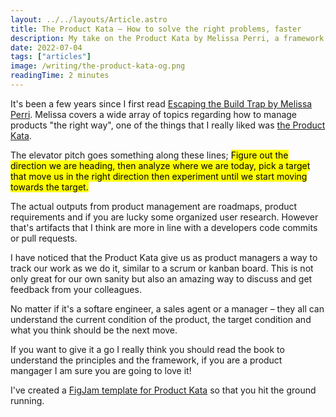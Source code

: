 ```yaml
---
layout: ../../layouts/Article.astro
title: The Product Kata – How to solve the right problems, faster
description: My take on the Product Kata by Melissa Perri, a framework to helps us take small steps to learn about our customer's needs, and start solving their problems faster.
date: 2022-07-04
tags: ["articles"]
image: /writing/the-product-kata-og.png
readingTime: 2 minutes
---
```


It's been a few years since I first read <a href="https://melissaperri.com/book?ref=edvinlinden.se" target="_blank" rel="noopener noreferrer" title="Escaping the Build Trap by Melissa Perri">Escaping the Build Trap by Melissa Perri</a>. Melissa covers a wide array of topics regarding how to manage products "the right way", one of the things that I really liked was <a href="https://melissaperri.com/blog/2015/07/22/the-product-kata?ref=edvinlinden.se" target="_blank" rel="noopener noreferrer" title="The Product Kata by Melissa Perri">the Product Kata</a>.

The elevator pitch goes something along these lines; <mark>Figure out the direction we are heading, then analyze where we are today, pick a target that move us in the right direction then experiment until we start moving towards the target.</mark>

The actual outputs from product management are roadmaps, product requirements and if you are lucky some organized user research. However that's artifacts that I think are more in line with a developers code commits or pull requests.

I have noticed that the Product Kata give us as product managers a way to track our work as we do it, similar to a scrum or kanban board. This is not only great for our own sanity but also an amazing way to discuss and get feedback from your colleagues.

No matter if it's a softare engineer, a sales agent or a manager – they all can understand the current condition of the product, the target condition and what you think should be the next move.

If you want to give it a go I really think you should read the book to understand the principles and the framework, if you are a product mangager I am sure you are going to love it!

I've created a <a href="https://www.figma.com/community/file/1125835185318020169?ref=edvinlinden.se" target="_blank" rel="noopener noreferrer" title="FigJam template for Product Kata">FigJam template for Product Kata</a> so that you hit the ground running.
